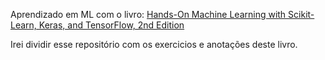 Aprendizado em ML com o livro: [Hands-On Machine Learning with Scikit-Learn, Keras, and TensorFlow, 2nd Edition](https://www.oreilly.com/library/view/hands-on-machine-learning/9781492032632/)

Irei dividir esse repositório com os exercicios e anotações deste livro.
